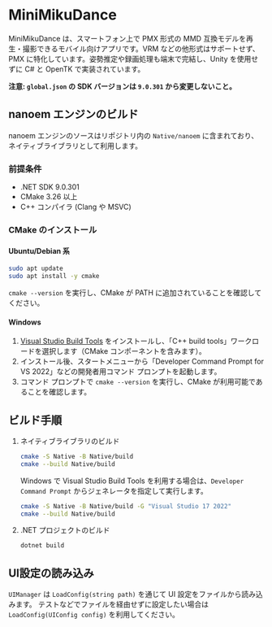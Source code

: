 # MiniMikuDance

MiniMikuDance は、スマートフォン上で PMX 形式の MMD 互換モデルを再生・撮影できるモバイル向けアプリです。VRM などの他形式はサポートせず、PMX に特化しています。姿勢推定や録画処理も端末で完結し、Unity を使用せずに C# と OpenTK で実装されています。

**注意: `global.json` の SDK バージョンは `9.0.301` から変更しないこと。**

## nanoem エンジンのビルド

nanoem エンジンのソースはリポジトリ内の `Native/nanoem` に含まれており、ネイティブライブラリとして利用します。

### 前提条件

- .NET SDK 9.0.301
- CMake 3.26 以上
- C++ コンパイラ (Clang や MSVC)

### CMake のインストール

#### Ubuntu/Debian 系

```sh
sudo apt update
sudo apt install -y cmake
```

`cmake --version` を実行し、CMake が PATH に追加されていることを確認してください。

#### Windows

1. [Visual Studio Build Tools](https://visualstudio.microsoft.com/visual-cpp-build-tools/) をインストールし、「C++ build tools」ワークロードを選択します（CMake コンポーネントを含みます）。
2. インストール後、スタートメニューから「Developer Command Prompt for VS 2022」などの開発者用コマンド プロンプトを起動します。
3. コマンド プロンプトで `cmake --version` を実行し、CMake が利用可能であることを確認します。

## ビルド手順

1. ネイティブライブラリのビルド

   ```sh
   cmake -S Native -B Native/build
   cmake --build Native/build
   ```

   Windows で Visual Studio Build Tools を利用する場合は、`Developer Command Prompt` からジェネレータを指定して実行します。

   ```sh
   cmake -S Native -B Native/build -G "Visual Studio 17 2022"
   cmake --build Native/build
   ```

2. .NET プロジェクトのビルド

   ```sh
   dotnet build
   ```

## UI設定の読み込み

`UIManager` は `LoadConfig(string path)` を通じて UI 設定をファイルから読み込みます。
テストなどでファイルを経由せずに設定したい場合は `LoadConfig(UIConfig config)` を利用してください。
